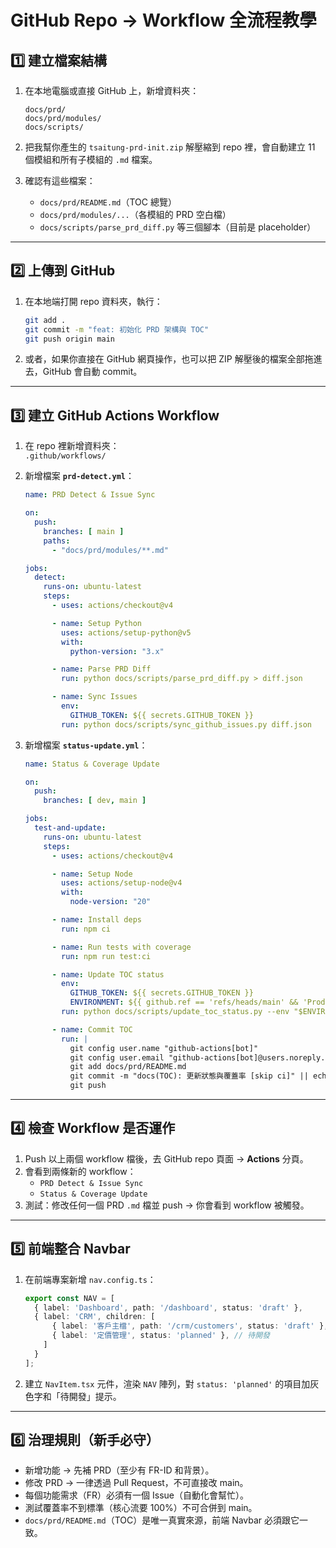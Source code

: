 # GitHub Repo → Workflow 全流程教學

## 1️⃣ 建立檔案結構
1. 在本地電腦或直接 GitHub 上，新增資料夾：
   ```
   docs/prd/
   docs/prd/modules/
   docs/scripts/
   ```
2. 把我幫你產生的 `tsaitung-prd-init.zip` 解壓縮到 repo 裡，會自動建立 11 個模組和所有子模組的 `.md` 檔案。

3. 確認有這些檔案：
   - `docs/prd/README.md`（TOC 總覽）
   - `docs/prd/modules/...`（各模組的 PRD 空白檔）
   - `docs/scripts/parse_prd_diff.py` 等三個腳本（目前是 placeholder）

---

## 2️⃣ 上傳到 GitHub
1. 在本地端打開 repo 資料夾，執行：
   ```bash
   git add .
   git commit -m "feat: 初始化 PRD 架構與 TOC"
   git push origin main
   ```
2. 或者，如果你直接在 GitHub 網頁操作，也可以把 ZIP 解壓後的檔案全部拖進去，GitHub 會自動 commit。

---

## 3️⃣ 建立 GitHub Actions Workflow
1. 在 repo 裡新增資料夾：  
   `.github/workflows/`
2. 新增檔案 **`prd-detect.yml`**：
   ```yaml
   name: PRD Detect & Issue Sync

   on:
     push:
       branches: [ main ]
       paths:
         - "docs/prd/modules/**.md"

   jobs:
     detect:
       runs-on: ubuntu-latest
       steps:
         - uses: actions/checkout@v4

         - name: Setup Python
           uses: actions/setup-python@v5
           with:
             python-version: "3.x"

         - name: Parse PRD Diff
           run: python docs/scripts/parse_prd_diff.py > diff.json

         - name: Sync Issues
           env:
             GITHUB_TOKEN: ${{ secrets.GITHUB_TOKEN }}
           run: python docs/scripts/sync_github_issues.py diff.json
   ```

3. 新增檔案 **`status-update.yml`**：
   ```yaml
   name: Status & Coverage Update

   on:
     push:
       branches: [ dev, main ]

   jobs:
     test-and-update:
       runs-on: ubuntu-latest
       steps:
         - uses: actions/checkout@v4

         - name: Setup Node
           uses: actions/setup-node@v4
           with:
             node-version: "20"

         - name: Install deps
           run: npm ci

         - name: Run tests with coverage
           run: npm run test:ci

         - name: Update TOC status
           env:
             GITHUB_TOKEN: ${{ secrets.GITHUB_TOKEN }}
             ENVIRONMENT: ${{ github.ref == 'refs/heads/main' && 'Prod' || 'Dev' }}
           run: python docs/scripts/update_toc_status.py --env "$ENVIRONMENT" --coverage "coverage/coverage-summary.json"

         - name: Commit TOC
           run: |
             git config user.name "github-actions[bot]"
             git config user.email "github-actions[bot]@users.noreply.github.com"
             git add docs/prd/README.md
             git commit -m "docs(TOC): 更新狀態與覆蓋率 [skip ci]" || echo "No changes"
             git push
   ```

---

## 4️⃣ 檢查 Workflow 是否運作
1. Push 以上兩個 workflow 檔後，去 GitHub repo 頁面 → **Actions** 分頁。  
2. 會看到兩條新的 workflow：
   - `PRD Detect & Issue Sync`
   - `Status & Coverage Update`
3. 測試：修改任何一個 PRD `.md` 檔並 push → 你會看到 workflow 被觸發。

---

## 5️⃣ 前端整合 Navbar
1. 在前端專案新增 `nav.config.ts`：
   ```ts
   export const NAV = [
     { label: 'Dashboard', path: '/dashboard', status: 'draft' },
     { label: 'CRM', children: [
         { label: '客戶主檔', path: '/crm/customers', status: 'draft' },
         { label: '定價管理', status: 'planned' }, // 待開發
       ]
     }
   ];
   ```

2. 建立 `NavItem.tsx` 元件，渲染 `NAV` 陣列，對 `status: 'planned'` 的項目加灰色字和「待開發」提示。

---

## 6️⃣ 治理規則（新手必守）
- 新增功能 → 先補 PRD（至少有 FR-ID 和背景）。  
- 修改 PRD → 一律透過 Pull Request，不可直接改 main。  
- 每個功能需求（FR）必須有一個 Issue（自動化會幫忙）。  
- 測試覆蓋率不到標準（核心流要 100%）不可合併到 main。  
- `docs/prd/README.md`（TOC）是唯一真實來源，前端 Navbar 必須跟它一致。  
